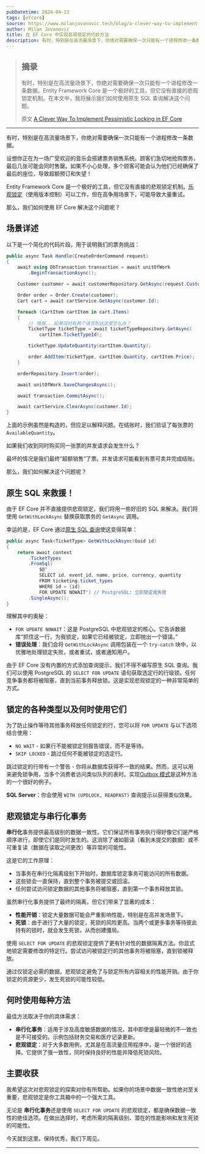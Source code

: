 ```yaml
---
pubDatetime: 2024-04-13
tags: [efcore]
source: https://www.milanjovanovic.tech/blog/a-clever-way-to-implement-pessimistic-locking-in-ef-core?utm_source=newsletter&utm_medium=email&utm_campaign=tnw85
author: Milan Jovanović
title: 在 EF Core 中实现悲观锁定的巧妙方法
description: 有时，特别是在高流量场景下，你绝对需要确保一次只能有一个进程修改一条数据。Entity Framework Core 是一个极好的工具，但它没有直接的悲观锁定机制。在本文中，我将展示我们如何使用原生 SQL 查询解决这个问题。
---
```


> ## 摘录
>
> 有时，特别是在高流量场景下，你绝对需要确保一次只能有一个进程修改一条数据。Entity Framework Core 是一个极好的工具，但它没有直接的悲观锁定机制。在本文中，我将展示我们如何使用原生 SQL 查询解决这个问题。
>
> 原文 [A Clever Way To Implement Pessimistic Locking in EF Core](https://www.milanjovanovic.tech/blog/a-clever-way-to-implement-pessimistic-locking-in-ef-core?utm_source=newsletter&utm_medium=email&utm_campaign=tnw85)

---

有时，特别是在高流量场景下，你绝对需要确保一次只能有一个进程修改一条数据。

设想你正在为一场广受欢迎的音乐会搭建票务销售系统。顾客们急切地抢购票务，最后几张可能会同时售罄。如果不小心处理，多个顾客可能会认为他们已经确保了最后的座位，导致超额预订和失望！

Entity Framework Core 是一个极好的工具，但它没有直接的悲观锁定机制。[乐观锁定](https://www.milanjovanovic.tech/blog/solving-race-conditions-with-ef-core-optimistic-locking)（使用版本控制）可以工作，但在高争用场景下，可能导致大量重试。

那么，我们如何使用 EF Core 解决这个问题呢？

## 场景详述

以下是一个简化的代码片段，用于说明我们的票务挑战：

```csharp
public async Task Handle(CreateOrderCommand request)
{
    await using DbTransaction transaction = await unitOfWork
        .BeginTransactionAsync();

    Customer customer = await customerRepository.GetAsync(request.CustomerId);

    Order order = Order.Create(customer);
    Cart cart = await cartService.GetAsync(customer.Id);

    foreach (CartItem cartItem in cart.Items)
    {
        // 哦哦...如果同时有两个请求到达这里怎么办？
        TicketType ticketType = await ticketTypeRepository.GetAsync(
            cartItem.TicketTypeId);

        ticketType.UpdateQuantity(cartItem.Quantity);

        order.AddItem(ticketType, cartItem.Quantity, cartItem.Price);
    }

    orderRepository.Insert(order);

    await unitOfWork.SaveChangesAsync();

    await transaction.CommitAsync();

    await cartService.ClearAsync(customer.Id);
}
```

上面的示例虽然是构造的，但应足以解释问题。在结账时，我们验证了每张票的 `AvailableQuantity`。

如果我们收到同时购买同一张票的并发请求会发生什么？

最坏的情况是我们最终“超额销售”了票。并发请求可能看到有票可卖并完成结账。

那么，我们如何解决这个问题呢？

## 原生 SQL 来救援！

由于 EF Core 并不直接提供悲观锁定，我们将用一些好旧的 SQL 来解决。我们将使用 `GetWithLockAsync` 替换获取票务的 `GetAsync` 调用。

幸运的是，EF Core 通过[原生 SQL 查询](https://www.milanjovanovic.tech/blog/ef-core-raw-sql-queries)使这变得简单：

```csharp
public async Task<TicketType> GetWithLockAsync(Guid id)
{
    return await context
        .TicketTypes
        .FromSql(
            $@"
            SELECT id, event_id, name, price, currency, quantity
            FROM ticketing.ticket_types
            WHERE id = {id}
            FOR UPDATE NOWAIT") // PostgreSQL: 立刻锁定或失败
        .SingleAsync();
}
```

理解其中的奥秘：

- `FOR UPDATE NOWAIT`：这是 PostgreSQL 中悲观锁定的核心。它告诉数据库“抓住这一行，为我锁定，如果它已经被锁定，立即抛出一个错误。”
- **错误处理**：我们会将 `GetWithLockAsync` 调用包装在一个 `try-catch` 块中，以优雅地处理锁定失败，或者重试，或者通知用户。

由于 EF Core 没有内置的方式添加查询提示，我们不得不编写原生 SQL 查询。我们可以使用 PostgreSQL 的 `SELECT FOR UPDATE` 语句获取选定行的行级锁。任何竞争事务都将被阻塞，直到当前事务释放锁。这是实现悲观锁定的一种非常简单的方式。

## 锁定的各种类型以及何时使用它们

为了防止操作等待其他事务释放任何锁定的行，您可以将 `FOR UPDATE` 与以下选项结合使用：

- `NO WAIT` - 如果行不能被锁定则报告错误，而不是等待。
- `SKIP LOCKED` - 跳过任何不能被锁定的选定行。

跳过锁定的行带有一个警告 - 你将从数据库获得不一致的结果。然而，这可以用来避免锁争用，当多个消费者访问类似队列的表时。实现[Outbox 模式](https://www.milanjovanovic.tech/blog/outbox-pattern-for-reliable-microservices-messaging)是这种方法的一个很好的例子。

**SQL Server**：你会使用 `WITH (UPDLOCK, READPAST)` 查询提示以获得类似效果。

## 悲观锁定与串行化事务

**串行化**事务提供最高级别的数据一致性。它们保证所有事务执行得好像它们是严格顺序进行，即使它们是同时发生的。这消除了诸如脏读（看到未提交的数据）或不可重复读（数据在读取之间更改）等异常的可能性。

这是它的工作原理：

- 当事务在串行化隔离级别下开始时，数据库锁定事务可能访问的所有数据。
- 这些锁会一直保持，直到整个事务被提交或回滚。
- 任何尝试访问锁定数据的其他事务将被阻塞，直到第一个事务释放其锁。

虽然串行化事务提供了最终的隔离，但它们带来了显著的成本：

- **性能开销**：锁定大量数据可能会严重影响性能，特别是在高并发场景下。
- **死锁**：由于进行了大量的锁定，死锁的风险更高。当两个或更多事务等待彼此持有的锁时，就会发生死锁，从而创建僵局。

使用 `SELECT FOR UPDATE` 的悲观锁定提供了更有针对性的数据隔离方法。你显式地锁定需要修改的特定行。尝试访问被锁定行的其他事务将被阻塞，直到锁被释放。

通过仅锁定必需的数据，悲观锁定避免了与锁定所有内容相关的性能开销。由于你锁定的资源更少，发生死锁的可能性较低。

## 何时使用每种方法

最佳方法取决于你的具体需求：

- **串行化事务**：适用于涉及高度敏感数据的情况，其中即使是最轻微的不一致也是不可接受的。示例包括财务交易和医疗记录更新。
- **悲观锁定**：对于大多数用例，尤其是在高流量应用程序中，是一个很好的选择。它提供了强一致性，同时保持良好的性能并降低死锁风险。

## 主要收获

我希望这次对悲观锁定的探索对你有所帮助。如果你的场景中数据一致性绝对至关重要，悲观锁定是你工具箱中的一个强大工具。

无论是 **串行化事务**还是使用 `SELECT FOR UPDATE` 的悲观锁定，都是确保数据一致性的绝佳选项。在做出选择时，考虑所需的隔离级别、潜在的性能影响和发生死锁的可能性。

今天就到这里。保持优秀，我们下周见。

---
